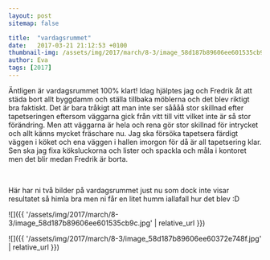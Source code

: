 ```yaml
---
layout: post
sitemap: false

title:  "vardagsrummet"
date:   2017-03-21 21:12:53 +0100
thumbnail-img: /assets/img/2017/march/8-3/image_58d187b89606ee601535cb9c.jpg
author: Eva
tags: [2017]
---
```


Äntligen är vardagsrummet 100% klart! Idag hjälptes jag och Fredrik åt att städa bort allt byggdamm och ställa tillbaka möblerna och det blev riktigt bra faktiskt. Det är bara tråkigt att man inte ser såååå stor skillnad efter tapetseringen eftersom väggarna gick från vitt till vitt vilket inte är så stor förändring. Men att väggarna är hela och rena gör stor skillnad för intrycket och allt känns mycket fräschare nu. Jag ska försöka tapetsera färdigt väggen i köket och ena väggen i hallen imorgon för då är all tapetsering klar. Sen ska jag fixa köksluckorna och lister och spackla och måla i kontoret men det blir medan Fredrik är borta. 




 




Här har ni två bilder på vardagsrummet just nu som dock inte visar resultatet så himla bra men ni får en litet humm iallafall hur det blev :D

![]({{ '/assets/img/2017/march/8-3/image_58d187b89606ee601535cb9c.jpg'  | relative_url }})

![]({{ '/assets/img/2017/march/8-3/image_58d187b89606ee60372e748f.jpg'  | relative_url }})

